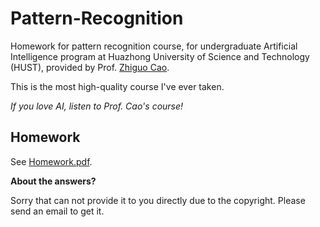 # Pattern-Recognition
Homework for pattern recognition course, for undergraduate Artificial Intelligence program at Huazhong University of Science and Technology (HUST), provided by Prof. [Zhiguo Cao](https://scholar.google.com.sg/citations?user=396o2BAAAAAJ&hl=zh-CN).

This is the most high-quality course I've ever taken.

*If you love AI, listen to Prof. Cao's course!*

## Homework
See [Homework.pdf](./Homework.pdf).

**About the answers?**

Sorry that can not provide it to you directly due to the copyright. Please send an email to get it.


